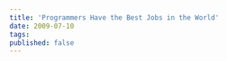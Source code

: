 ```yaml
---
title: 'Programmers Have the Best Jobs in the World'
date: 2009-07-10
tags: 
published: false
---
```


